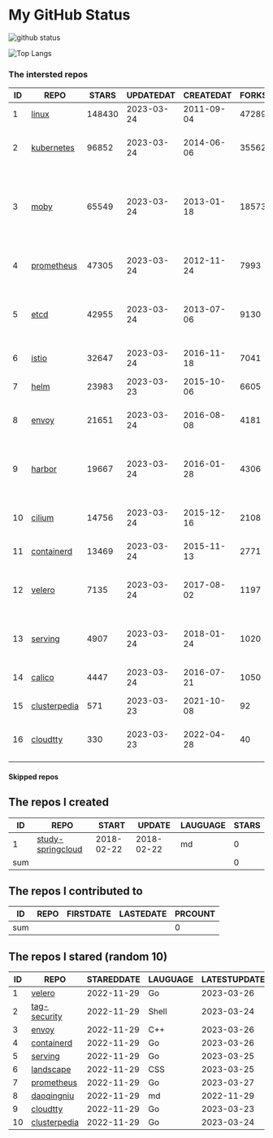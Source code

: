 # My GitHub Status

<img src="https://github-readme-stats-1.yihong0618.vercel.app/api?username=daoqingniu&show_icons=true&&&hide_title=true&count_private=true" alt="github status" />

![Top Langs](https://github-readme-stats-1.yihong0618.vercel.app/api/top-langs/?username=daoqingniu&layout=compact)

<!--START_SECTION:github_repos-->
### The intersted repos
| ID |                              REPO                               | STARS  | UPDATEDAT  | CREATEDAT  | FORKSCOUNT |                                              DESCRIPTIONS                                              |
|----|-----------------------------------------------------------------|--------|------------|------------|------------|--------------------------------------------------------------------------------------------------------|
|  1 | [linux](https://github.com/torvalds/linux)                      | 148430 | 2023-03-24 | 2011-09-04 |      47289 | Linux kernel source tree                                                                               |
|  2 | [kubernetes](https://github.com/kubernetes/kubernetes)          |  96852 | 2023-03-24 | 2014-06-06 |      35562 | Production-Grade Container Scheduling and Management                                                   |
|  3 | [moby](https://github.com/moby/moby)                            |  65549 | 2023-03-24 | 2013-01-18 |      18573 | Moby Project - a collaborative project for the container ecosystem to assemble container-based systems |
|  4 | [prometheus](https://github.com/prometheus/prometheus)          |  47305 | 2023-03-24 | 2012-11-24 |       7993 | The Prometheus monitoring system and time series database.                                             |
|  5 | [etcd](https://github.com/etcd-io/etcd)                         |  42955 | 2023-03-24 | 2013-07-06 |       9130 | Distributed reliable key-value store for the most critical data of a distributed system                |
|  6 | [istio](https://github.com/istio/istio)                         |  32647 | 2023-03-24 | 2016-11-18 |       7041 | Connect, secure, control, and observe services.                                                        |
|  7 | [helm](https://github.com/helm/helm)                            |  23983 | 2023-03-23 | 2015-10-06 |       6605 | The Kubernetes Package Manager                                                                         |
|  8 | [envoy](https://github.com/envoyproxy/envoy)                    |  21651 | 2023-03-24 | 2016-08-08 |       4181 | Cloud-native high-performance edge/middle/service proxy                                                |
|  9 | [harbor](https://github.com/goharbor/harbor)                    |  19667 | 2023-03-24 | 2016-01-28 |       4306 | An open source trusted cloud native registry project that stores, signs, and scans content.            |
| 10 | [cilium](https://github.com/cilium/cilium)                      |  14756 | 2023-03-24 | 2015-12-16 |       2108 | eBPF-based Networking, Security, and Observability                                                     |
| 11 | [containerd](https://github.com/containerd/containerd)          |  13469 | 2023-03-24 | 2015-11-13 |       2771 | An open and reliable container runtime                                                                 |
| 12 | [velero](https://github.com/vmware-tanzu/velero)                |   7135 | 2023-03-24 | 2017-08-02 |       1197 | Backup and migrate Kubernetes applications and their persistent volumes                                |
| 13 | [serving](https://github.com/knative/serving)                   |   4907 | 2023-03-24 | 2018-01-24 |       1020 | Kubernetes-based, scale-to-zero, request-driven compute                                                |
| 14 | [calico](https://github.com/projectcalico/calico)               |   4447 | 2023-03-24 | 2016-07-21 |       1050 | Cloud native networking and network security                                                           |
| 15 | [clusterpedia](https://github.com/clusterpedia-io/clusterpedia) |    571 | 2023-03-23 | 2021-10-08 |         92 | The Encyclopedia of Kubernetes clusters                                                                |
| 16 | [cloudtty](https://github.com/cloudtty/cloudtty)                |    330 | 2023-03-23 | 2022-04-28 |         40 | A Friendly Kubernetes CloudShell (Web Terminal) !                                                      |



#### Skipped repos
<!--END_SECTION:github_repos-->

<!--START_SECTION:my_github-->
## The repos I created
| ID  |                                 REPO                                 |   START    |   UPDATE   | LAUGUAGE | STARS |
|-----|----------------------------------------------------------------------|------------|------------|----------|-------|
|   1 | [study-springcloud](https://github.com/daoqingniu/study-springcloud) | 2018-02-22 | 2018-02-22 | md       |     0 |
| sum |                                                                      |            |            |          |     0 |

## The repos I contributed to
| ID  | REPO | FIRSTDATE | LASTEDATE | PRCOUNT |
|-----|------|-----------|-----------|---------|
| sum |      |           |           |       0 |

## The repos I stared (random 10)
| ID |                              REPO                               | STAREDDATE | LAUGUAGE | LATESTUPDATE |
|----|-----------------------------------------------------------------|------------|----------|--------------|
|  1 | [velero](https://github.com/vmware-tanzu/velero)                | 2022-11-29 | Go       | 2023-03-26   |
|  2 | [tag-security](https://github.com/cncf/tag-security)            | 2022-11-29 | Shell    | 2023-03-24   |
|  3 | [envoy](https://github.com/envoyproxy/envoy)                    | 2022-11-29 | C++      | 2023-03-26   |
|  4 | [containerd](https://github.com/containerd/containerd)          | 2022-11-29 | Go       | 2023-03-26   |
|  5 | [serving](https://github.com/knative/serving)                   | 2022-11-29 | Go       | 2023-03-25   |
|  6 | [landscape](https://github.com/cncf/landscape)                  | 2022-11-29 | CSS      | 2023-03-25   |
|  7 | [prometheus](https://github.com/prometheus/prometheus)          | 2022-11-29 | Go       | 2023-03-27   |
|  8 | [daoqingniu](https://github.com/daoqingniu/daoqingniu)          | 2022-11-29 | md       | 2022-11-29   |
|  9 | [cloudtty](https://github.com/cloudtty/cloudtty)                | 2022-11-29 | Go       | 2023-03-23   |
| 10 | [clusterpedia](https://github.com/clusterpedia-io/clusterpedia) | 2022-11-29 | Go       | 2023-03-24   |

<!--END_SECTION:my_github-->
